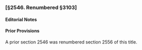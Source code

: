 ### [§2546. Renumbered §3103] ###

#### **Editorial Notes** ####

#### Prior Provisions ####

A prior section 2546 was renumbered section 2556 of this title.